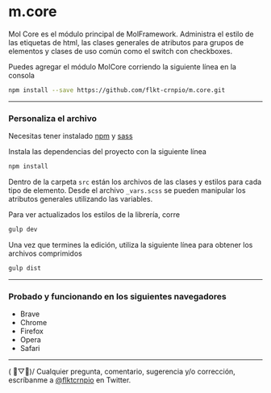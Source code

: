 # m.core
Mol Core es el módulo principal de MolFramework. Administra el estilo de las etiquetas de html, las clases generales de atributos para grupos de elementos y clases de uso común como el switch con checkboxes.


Puedes agregar el módulo MolCore corriendo la siguiente línea en la consola
```sh
npm install --save https://github.com/flkt-crnpio/m.core.git
```
___

### Personaliza el archivo
Necesitas tener instalado [npm](https://www.npmjs.com/get-npm) y [sass](https://sass-lang.com/install)

Instala las dependencias del proyecto con la siguiente línea
```sh
npm install
```

Dentro de la carpeta `src` están los archivos de las clases y estilos para cada tipo de elemento. Desde el archivo `_vars.scss` se pueden manipular los atributos generales utilizando las variables.

Para ver actualizados los estilos de la librería, corre
```sh
gulp dev
```

Una vez que termines la edición, utiliza la siguiente línea para obtener los archivos comprimidos
```sh
gulp dist
```
___

### Probado y funcionando en los siguientes navegadores
* Brave
* Chrome
* Firefox
* Opera
* Safari

-----------

( ﾟ▽ﾟ)/ Cualquier pregunta, comentario, sugerencia y/o corrección, escríbanme a [@flktcrnpio](https://twitter.com/flktcrnpio) en Twitter.
